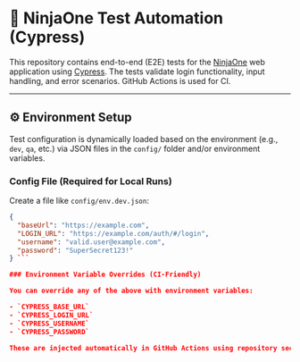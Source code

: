 # 🧪 NinjaOne Test Automation (Cypress)

This repository contains end-to-end (E2E) tests for the [NinjaOne](https://www.ninjaone.com/) web application using [Cypress](https://www.cypress.io/). The tests validate login functionality, input handling, and error scenarios. GitHub Actions is used for CI.

---

## ⚙️ Environment Setup

Test configuration is dynamically loaded based on the environment (e.g., `dev`, `qa`, etc.) via JSON files in the `config/` folder and/or environment variables.

### Config File (Required for Local Runs)

Create a file like `config/env.dev.json`:

```json
{
  "baseUrl": "https://example.com",
  "LOGIN_URL": "https://example.com/auth/#/login",
  "username": "valid.user@example.com",
  "password": "SuperSecret123!"
} ```

### Environment Variable Overrides (CI-Friendly)

You can override any of the above with environment variables:

- `CYPRESS_BASE_URL`
- `CYPRESS_LOGIN_URL`
- `CYPRESS_USERNAME`
- `CYPRESS_PASSWORD`

These are injected automatically in GitHub Actions using repository secrets.
